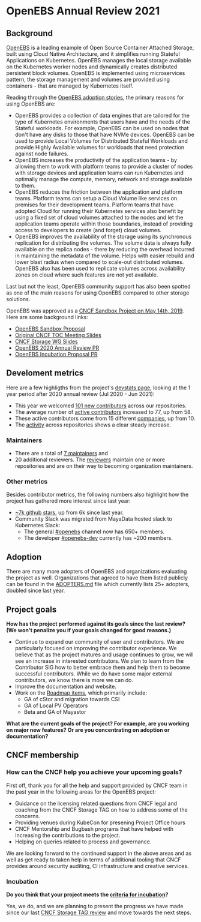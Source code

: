 # OpenEBS Annual Review 2021


## Background

[OpenEBS](https://openebs.io/) is a leading example of Open Source Container Attached Storage, built using Cloud Native Architecture, and it simplifies running Stateful Applications on Kubernetes. OpenEBS manages the local storage available on the Kubernetes worker nodes and dynamically creates distributed persistent block volumes. OpenEBS is implemented using microservices pattern, the storage management and volumes are provided using containers - that are managed by Kubernetes itself. 

Reading through the [OpenEBS adoption stories](https://github.com/openebs/openebs/blob/master/ADOPTERS.md), the primary reasons for using OpenEBS are: 
* OpenEBS provides a collection of data engines that are tailored for the type of Kubernetes environments that users have and the needs of the Stateful workloads. For example, OpenEBS can be used on nodes that don't have any disks to those that have NVMe devices. OpenEBS can be used to provide Local Volumes for Distributed Stateful Workloads and provide Highly Available volumes for workloads that need protection against node failures. 
* OpenEBS increases the productivity of the application teams - by allowing them to work with platform teams to provide a cluster of nodes with storage devices and application teams can run Kubernetes and optimally manage the compute, memory, network and storage available to them. 
* OpenEBS reduces the friction between the application and platform teams. Platform teams can setup a Cloud Volume like services on premises for their development teams. Platform teams that have adopted Cloud for running their Kubernetes services also benefit by using a fixed set of cloud volumes attached to the nodes and let the application teams operate within those boundaries, instead of providing access to developers to create (and forget) cloud volumes.
* OpenEBS improves the availability of the storage using its synchronous replication for distributing the volumes. The volume data is always fully available on the replica nodes - there by reducing the overhead incurred in maintaining the metadata of the volume. Helps with easier rebuild and lower blast radius when compared to scale-out distributed volumes. OpenEBS also has been used to replicate volumes across availability zones on cloud where such features are not yet available. 

Last but not the least, OpenEBS community support has also been spotted as one of the main reasons for using OpenEBS compared to other storage solutions. 

OpenEBS was approved as a [CNCF Sandbox Project on May 14th, 2019](https://github.com/cncf/toc/pull/224). Here are some background links:

- [OpenEBS Sandbox Proposal](https://github.com/cncf/toc/blob/master/proposals/sandbox/openebs.adoc)
- [Original CNCF TOC Meeting Slides](https://docs.google.com/presentation/d/10Z5SsA90MyKLgSSvmGAyufsxoAABIfLTaHDwG7oNQB0/edit#slide=id.g59b9c9aad1_0_245)
- [CNCF Storage WG Slides](https://docs.google.com/presentation/d/1MEx9EyvFW1cLZhFxUvWVd4bzoRS7PNnMqgmbIZaoulw/edit#slide=id.g34883d674a_0_601)
- [OpenEBS 2020 Annual Review PR](https://github.com/cncf/toc/pull/433)
- [OpenEBS Incubation Proposal PR](https://github.com/cncf/toc/pull/506) 


## Develoment metrics

Here are a few highligths from the project's [devstats page](https://openebs.devstats.cncf.io/), looking at the 1 year period after
2020 annual review (Jul 2020 - Jun 2021):

 - This year we welcomed [101 new contributors](https://openebs.devstats.cncf.io/d/52/new-contributors-table?orgId=1&from=1593455400000&to=1625077799000) across our repositories.
 - The average number of [active contributors](https://openebs.devstats.cncf.io/d/74/contributions-chart?orgId=1&from=1593541800000&to=1625077799000) increased to 77, up from 58.
 - These active contributors come from 15 different [companies](https://openebs.devstats.cncf.io/d/7/companies-contributing-in-repository-groups?orgId=1&from=1593541800000&to=1625077799000), up from 10.
 - The [activity](https://openebs.devstats.cncf.io/d/1/activity-repository-groups?orgId=1&from=1561919400000&to=now&var-period=m&var-repogroups=All) across repositories shows a clear steady increase.
   
### Maintainers

- There are a total of [7 maintainers](https://github.com/openebs/openebs/blob/master/MAINTAINERS) and
- 20 additional reviewers. The [reviewers](https://github.com/openebs/openebs/blob/master/GOVERNANCE.md#reviewers) maintain one or more repositories and are on their way to becoming organization maintainers.

### Other metrics

Besides contributor metrics, the following numbers also highlight how the
project has gathered more interest since last year:

- [~7k github stars](https://star-history.t9t.io/#openebs/openebs), up from 6k since last year.
- Community Slack was migrated from MayaData hosted slack to Kubernetes Slack:
   - The general [#openebs](https://kubernetes.slack.com/messages/openebs/) channel now has 650+ members.
   - The developer [#openebs-dev](https://kubernetes.slack.com/messages/openebs-dev/) currently has ~200 members.
   
## Adoption

There are many more adopters of OpenEBS and organizations evaluating the project as well. Organizations that agreed to have them listed publicly can be found in the [ADOPTERS.md](https://github.com/openebs/openebs/blob/master/ADOPTERS.md) file which currently lists 25+ adopters, doubled since last year.


## Project goals

**How has the project performed against its goals since the last review? (We won't penalize you if your goals changed for good reasons.)**

- Continue to expand our community of user and contributors. We are particularly focused on improving the contributor experience.  We believe that as the project matures and usage continues to grow, we will see an increase in interested contributors.  We plan to learn from the Contributor SIG how to better embrace them and help them to become successful contributors.  While we do have some major external contributors, we know there is more we can do.
- Improve the documentation and website.
- Work on the [Roadmap items](https://github.com/openebs/openebs/blob/master/ROADMAP.md), which primarily include:
    * GA of cStor and migration towards CSI 
    * GA of Local PV Operators
    * Beta and GA of Mayastor 


**What are the current goals of the project? For example, are you working on major new features? Or are you concentrating on adoption or documentation?**


## CNCF membership

### How can the CNCF help you achieve your upcoming goals?

First off, thank you for all the help and support provided by CNCF team in the past year in the following areas for the OpenEBS project:
* Guidance on the licensing related questions from CNCF legal and coaching from the CNCF Storage TAG on how to address some of the concerns. 
* Providing venues during KubeCon for presening Project Office hours 
* CNCF Mentorship and Bugbash programs that have helped with increasing the contributions to the project. 
* Helping on queries related to process and governance. 

We are looking forward to the continued support in the above areas and as well as get ready to taken help in terms of additional tooling that CNCF provides around security auditing, CI infrastructure and creative services. 


### Incubation

**Do you think that your project meets the [criteria for incubation](https://github.com/cncf/toc/blob/master/process/graduation_criteria.adoc#incubating-stage)?**

Yes, we do, and we are planning to present the progress we have made since our last [CNCF Storage TAG review](https://github.com/cncf/toc/pull/506#issuecomment-756153457) and move towards the next steps.


